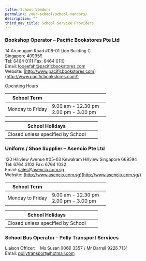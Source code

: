 ```yaml
---
title: School Vendors
permalink: /our-school/school-vendors/
description: ""
third_nav_title: School Service Providers
---
```

### **Bookshop Operator – Pacific Bookstores Pte Ltd**

14 Arumugam Road #08-01 Lion Building C  
Singapore 409959  
Tel: 6464 0111 Fax: 6464 0110  
Email: [looeefah@pacificbookstores.com](mailto:looeefah@pacificbookstores.com)  
Website: [http://www.pacificbookstores.com](http://www.pacificbookstores.com/)

Operating Hours  

| School Term |  |  |
| -------- | -------- | -------- |
| Monday to Friday | 9.00 am - 12.30 pm<br/> 2.00 pm - 3.00 pm |    |

| School Holidays |  |  |
| -------- | -------- | -------- |
| Closed unless specified by School |  |    |


### **Uniform / Shoe Supplier – Asencio Pte Ltd**

120 Hillview Avenue #05-03 Kewalram Hillview Singapore 669594  
Tel: 6764 3102 Fax: 6764 1032  
Email: [sales@asencio.com.sg](mailto:sales@asencio.com.sg)  
Website: [http://www.asencio.com.sg](http://www.asencio.com.sg/)

| School Term |  |  |
| -------- | -------- | -------- |
| Monday to Friday | 9.00 am - 12.30 pm <br/>2.00 pm - 3.00 pm |    |

| School Holidays |  |  |
| -------- | -------- | -------- |
| Closed unless specified by School |  |    |


### **School Bus Operator – Polly Transport Services**

Liaison Officer:    Ms Susan 9069 3357 / Mr Darrell 9226 7131  
Email: pollytransport@hotmail.com

[  
](https://www.ncps.moe.edu.sg/our-school/school-vendors/#top)
